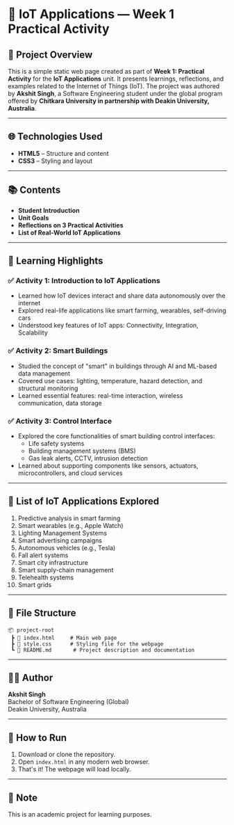 # 📘 IoT Applications — Week 1 Practical Activity

## 📄 Project Overview

This is a simple static web page created as part of **Week 1: Practical Activity** for the **IoT Applications** unit. It presents learnings, reflections, and examples related to the Internet of Things (IoT). The project was authored by **Akshit Singh**, a Software Engineering student under the global program offered by **Chitkara University in partnership with Deakin University, Australia**.

---

## 🌐 Technologies Used

- **HTML5** – Structure and content  
- **CSS3** – Styling and layout

---

## 📚 Contents

- **Student Introduction**
- **Unit Goals**
- **Reflections on 3 Practical Activities**
- **List of Real-World IoT Applications**

---

## 🧠 Learning Highlights

### ✅ Activity 1: Introduction to IoT Applications
- Learned how IoT devices interact and share data autonomously over the internet
- Explored real-life applications like smart farming, wearables, self-driving cars
- Understood key features of IoT apps: Connectivity, Integration, Scalability

### ✅ Activity 2: Smart Buildings
- Studied the concept of "smart" in buildings through AI and ML-based data management
- Covered use cases: lighting, temperature, hazard detection, and structural monitoring
- Learned essential features: real-time interaction, wireless communication, data storage

### ✅ Activity 3: Control Interface
- Explored the core functionalities of smart building control interfaces:
  - Life safety systems
  - Building management systems (BMS)
  - Gas leak alerts, CCTV, intrusion detection
- Learned about supporting components like sensors, actuators, microcontrollers, and cloud services

---

## 🧾 List of IoT Applications Explored

1. Predictive analysis in smart farming
2. Smart wearables (e.g., Apple Watch)
3. Lighting Management Systems
4. Smart advertising campaigns
5. Autonomous vehicles (e.g., Tesla)
6. Fall alert systems
7. Smart city infrastructure
8. Smart supply-chain management
9. Telehealth systems
10. Smart grids

---

## 📁 File Structure

```
📦 project-root
 ┣ 📜 index.html     # Main web page
 ┣ 📜 style.css      # Styling file for the webpage
 ┗ 📄 README.md       # Project description and documentation
```

---

## 🧑‍💻 Author

**Akshit Singh**  
Bachelor of Software Engineering (Global)  
Deakin University, Australia

---

## 🚀 How to Run

1. Download or clone the repository.
2. Open `index.html` in any modern web browser.
3. That's it! The webpage will load locally.

---

## 📌 Note

This is an academic project for learning purposes. 

```
